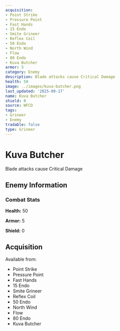 ```yaml
---
acquisition:
- Point Strike
- Pressure Point
- Fast Hands
- 15 Endo
- Smite Grineer
- Reflex Coil
- 50 Endo
- North Wind
- Flow
- 80 Endo
- Kuva Butcher
armor: 5
category: Enemy
description: Blade attacks cause Critical Damage
health: 50
image: ../images/kuva-butcher.png
last_updated: '2025-09-17'
name: Kuva Butcher
shield: 0
source: WFCD
tags:
- Grineer
- Enemy
tradable: false
type: Grineer
---
```


# Kuva Butcher

Blade attacks cause Critical Damage

## Enemy Information

### Combat Stats

**Health:** 50

**Armor:** 5

**Shield:** 0

## Acquisition

Available from:
- Point Strike
- Pressure Point
- Fast Hands
- 15 Endo
- Smite Grineer
- Reflex Coil
- 50 Endo
- North Wind
- Flow
- 80 Endo
- Kuva Butcher


